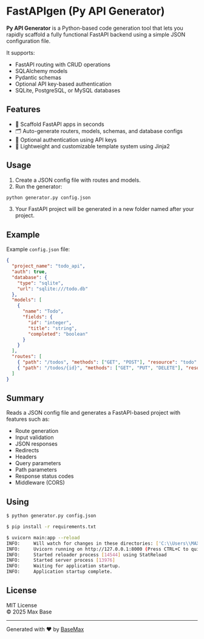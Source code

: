 # FastAPIgen (Py API Generator)

**Py API Generator** is a Python-based code generation tool that lets you rapidly scaffold a fully functional FastAPI backend using a simple JSON configuration file.

It supports:
- FastAPI routing with CRUD operations
- SQLAlchemy models
- Pydantic schemas
- Optional API key-based authentication
- SQLite, PostgreSQL, or MySQL databases

## Features

- 🧱 Scaffold FastAPI apps in seconds
- 🗂️ Auto-generate routers, models, schemas, and database configs
- 🔐 Optional authentication using API keys
- 🧪 Lightweight and customizable template system using Jinja2

## Usage

1. Create a JSON config file with routes and models.
2. Run the generator:

```bash
python generator.py config.json
```

3. Your FastAPI project will be generated in a new folder named after your project.

## Example

Example `config.json` file:

```json
{
  "project_name": "todo_api",
  "auth": true,
  "database": {
    "type": "sqlite",
    "url": "sqlite:///todo.db"
  },
  "models": [
    {
      "name": "Todo",
      "fields": {
        "id": "integer",
        "title": "string",
        "completed": "boolean"
      }
    }
  ],
  "routes": [
    { "path": "/todos", "methods": ["GET", "POST"], "resource": "todo" },
    { "path": "/todos/{id}", "methods": ["GET", "PUT", "DELETE"], "resource": "todo" }
  ]
}
```

## Summary

Reads a JSON config file and generates a FastAPI-based project with features such as:

- Route generation
- Input validation
- JSON responses
- Redirects
- Headers
- Query parameters
- Path parameters
- Response status codes
- Middleware (CORS)

## Using

```bash
$ python generator.py config.json

$ pip install -r requirements.txt

$ uvicorn main:app --reload
INFO:     Will watch for changes in these directories: ['C:\\Users\\MAX\\py-api-generator\\my_api']
INFO:     Uvicorn running on http://127.0.0.1:8000 (Press CTRL+C to quit)
INFO:     Started reloader process [14544] using StatReload
INFO:     Started server process [13976]
INFO:     Waiting for application startup.
INFO:     Application startup complete.
```

## License

MIT License  
© 2025 Max Base

---

Generated with ❤️ by [BaseMax](https://github.com/BaseMax)
